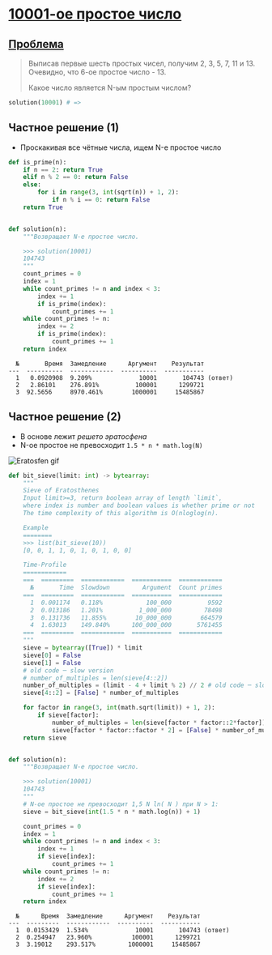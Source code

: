 # [10001-ое простое число](TODO)

## [Проблема](https://euler.jakumo.org/problems/view/7.html)

>Выписав первые шесть простых чисел, получим 2, 3, 5, 7, 11 и 13. Очевидно, что 6-ое простое число - 13.
>
>Какое число является N-ым простым числом?

``` python
solution(10001) # => 
```

## Частное решение (1)

- Проскакивая все чётные числа, ищем N-е простое число 

``` python
def is_prime(n):
    if n == 2: return True
    elif n % 2 == 0: return False
    else:
        for i in range(3, int(sqrt(n)) + 1, 2):
            if n % i == 0: return False
    return True


def solution(n):
    """Возвращает N-е простое число.

    >>> solution(10001)
    104743
    """
    count_primes = 0
    index = 1
    while count_primes != n and index < 3:
        index += 1
        if is_prime(index):
            count_primes += 1
    while count_primes != n:
        index += 2
        if is_prime(index):
            count_primes += 1
    return index
```
```text
  №       Время  Замедление      Аргумент    Результат
---  ----------  ------------  ----------  -----------
  1   0.0920908  9.209%             10001       104743 (ответ)
  2   2.86101    276.891%          100001      1299721
  3  92.5656     8970.461%        1000001     15485867
```


## Частное решение (2)

- В основе лежит *решето эратосфена* 
- N-ое простое не превосходит `1.5 * n * math.log(N)`

<img src="https://i.imgur.com/xGbfnpP.gif" alt="Eratosfen gif">


```python
def bit_sieve(limit: int) -> bytearray:
    """
    Sieve of Eratosthenes
    Input limit>=3, return boolean array of length `limit`,
    where index is number and boolean values is whether prime or not
    The time complexity of this algorithm is O(nloglog(n).

    Example
    ========
    >>> list(bit_sieve(10))
    [0, 0, 1, 1, 0, 1, 0, 1, 0, 0]

    Time-Profile
    ============
    ===  =========  ============  ===========  ============
      №       Time  Slowdown         Argument  Count primes
    ===  =========  ============  ===========  ============
      1  0.001174   0.118%            100_000          9592
      2  0.013186   1.201%          1_000_000         78498
      3  0.131736   11.855%        10_000_000        664579
      4  1.63013    149.840%      100_000_000       5761455
    ===  =========  ============  ===========  ============
    """
    sieve = bytearray([True]) * limit
    sieve[0] = False
    sieve[1] = False
    # old code ─ slow version
    # number_of_multiples = len(sieve[4::2])
    number_of_multiples = (limit - 4 + limit % 2) // 2 # old code ─ slow version
    sieve[4::2] = [False] * number_of_multiples

    for factor in range(3, int(math.sqrt(limit)) + 1, 2):
        if sieve[factor]:
            number_of_multiples = len(sieve[factor * factor::2*factor])
            sieve[factor * factor::factor * 2] = [False] * number_of_multiples
    return sieve


def solution(n):
    """Возвращает N-е простое число.

    >>> solution(10001)
    104743
    """
    # N-ое простое не превосходит 1,5 N ln( N ) при N > 1:
    sieve = bit_sieve(int(1.5 * n * math.log(n)) + 1)

    count_primes = 0
    index = 1
    while count_primes != n and index < 3:
        index += 1
        if sieve[index]:
            count_primes += 1
    while count_primes != n:
        index += 2
        if sieve[index]:
            count_primes += 1
    return index
```
```text
  №      Время  Замедление      Аргумент    Результат
---  ---------  ------------  ----------  -----------
  1  0.0153429  1.534%             10001       104743 (ответ)
  2  0.254947   23.960%           100001      1299721
  3  3.19012    293.517%         1000001     15485867
```